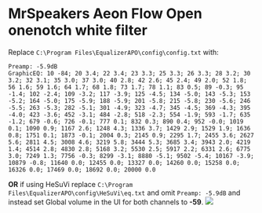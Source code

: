 # MrSpeakers Aeon Flow Open onenotch white filter
Replace `C:\Program Files\EqualizerAPO\config\config.txt` with:
```
Preamp: -5.9dB
GraphicEQ: 10 -84; 20 3.4; 22 3.4; 23 3.3; 25 3.3; 26 3.3; 28 3.2; 30 3.2; 32 3.1; 35 3.0; 37 3.0; 40 2.8; 42 2.6; 45 2.4; 49 2.0; 52 1.8; 56 1.6; 59 1.6; 64 1.7; 68 1.8; 73 1.7; 78 1.1; 83 0.5; 89 -0.3; 95 -1.4; 102 -2.4; 109 -3.2; 117 -3.9; 125 -4.5; 134 -5.0; 143 -5.3; 153 -5.2; 164 -5.0; 175 -5.9; 188 -5.9; 201 -5.8; 215 -5.8; 230 -5.6; 246 -5.5; 263 -5.3; 282 -5.1; 301 -4.9; 323 -4.7; 345 -4.5; 369 -4.3; 395 -4.0; 423 -3.6; 452 -3.1; 484 -2.8; 518 -2.3; 554 -1.9; 593 -1.7; 635 -1.2; 679 -0.6; 726 -0.1; 777 0.1; 832 0.3; 890 0.4; 952 -0.0; 1019 0.1; 1090 0.9; 1167 2.6; 1248 4.3; 1336 3.7; 1429 2.9; 1529 1.9; 1636 0.8; 1751 0.1; 1873 -0.1; 2004 0.3; 2145 0.9; 2295 1.7; 2455 3.6; 2627 5.6; 2811 4.5; 3008 4.6; 3219 5.8; 3444 5.3; 3685 3.4; 3943 2.0; 4219 1.4; 4514 2.8; 4830 2.8; 5168 3.2; 5530 2.5; 5917 2.2; 6331 2.6; 6775 3.0; 7249 1.3; 7756 -0.3; 8299 -3.1; 8880 -5.1; 9502 -5.4; 10167 -3.9; 10879 -0.8; 11640 0.0; 12455 0.0; 13327 0.0; 14260 0.0; 15258 0.0; 16326 0.0; 17469 0.0; 18692 0.0; 20000 0.0
```
**OR** if using HeSuVi replace `C:\Program Files\EqualizerAPO\config\HeSuVi\eq.txt` and omit `Preamp: -5.9dB` and instead set Global volume in the UI for both channels to **-59**.
![](https://raw.githubusercontent.com/jaakkopasanen/AutoEq/master/results/Sonoma%20Model%20One/innerfidelity/onear/MrSpeakers%20Aeon%20Flow%20Open%20onenotch%20white%20filter/MrSpeakers%20Aeon%20Flow%20Open%20onenotch%20white%20filter.png)